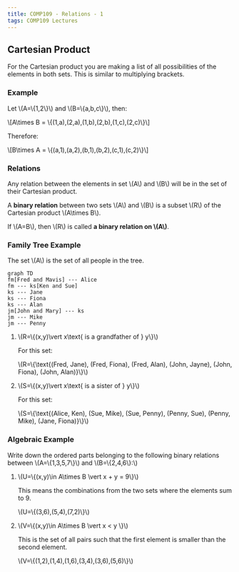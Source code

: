 ```yaml
---
title: COMP109 - Relations - 1
tags: COMP109 Lectures
---
```

## Cartesian Product
For the Cartesian product you are making a list of all possibilities of the elements in both sets. This is similar to multiplying brackets.

### Example
Let &#92;(A=&#92;{1,2&#92;}&#92;) and &#92;(B=&#92;{a,b,c&#92;}&#92;), then:

&#92;[A\times B = &#92;{(1,a),(2,a),(1,b),(2,b),(1,c),(2,c)&#92;}&#92;]

Therefore:

&#92;[B\times A = &#92;{(a,1),(a,2),(b,1),(b,2),(c,1),(c,2)&#92;}&#92;]

### Relations
Any relation between the elements in set &#92;(A&#92;) and &#92;(B&#92;) will be in the set of their Cartesian product.

A **binary relation** between two sets &#92;(A&#92;) and &#92;(B&#92;) is a subset &#92;(R&#92;) of the Cartesian product &#92;(A\times B&#92;).

If &#92;(A=B&#92;), then &#92;(R&#92;) is called **a binary relation on &#92;(A&#92;)**.

### Family Tree Example
The set &#92;(A&#92;) is the set of all people in the tree.

```mermaid
graph TD
fm[Fred and Mavis] --- Alice
fm --- ks[Ken and Sue]
ks --- Jane
ks --- Fiona
ks --- Alan
jm[John and Mary] --- ks
jm --- Mike
jm --- Penny
```

1. &#92;(R=&#92;{(x,y)\vert x\text{ is a grandfather of } y&#92;}&#92;)

	For this set:

	&#92;(R=&#92;{\text{(Fred, Jane), (Fred, Fiona), (Fred, Alan), (John, Jayne), (John, Fiona), (John, Alan)}&#92;}&#92;)

2. &#92;(S=&#92;{(x,y)\vert x\text{ is a sister of } y&#92;}&#92;)

	For this set:

	&#92;(S=&#92;{\text{(Alice, Ken), (Sue, Mike), (Sue, Penny), (Penny, Sue), (Penny, Mike), (Jane, Fiona)}&#92;}&#92;)

### Algebraic Example
Write down the ordered parts belonging to the following binary relations between &#92;(A=&#92;{1,3,5,7&#92;}&#92;) and &#92;(B=&#92;{2,4,6&#92;}:&#92;)

1. &#92;(U=&#92;{(x,y)\in A\times B \vert x + y = 9&#92;}&#92;)

	This means the combinations from the two sets where the elements sum to 9.

	&#92;(U=&#92;{(3,6),(5,4),(7,2)&#92;}&#92;)

2. &#92;(V=&#92;{(x,y)\in A\times B \vert x < y &#92;}&#92;)

	This is the set of all pairs such that the first element is smaller than the second element.

	&#92;(V=&#92;{(1,2),(1,4),(1,6),(3,4),(3,6),(5,6)&#92;}&#92;)
